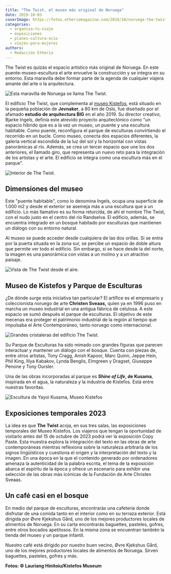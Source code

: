 ```yaml
---
title: "The Twist, el museo más original de Noruega"
date: 2019-10-03
coverImage: https://fotos.etheriamagazine.com/2019/10/noruega-the-twist-museo-kistefos-mujeres.jpg
categories: 
  - organiza-tu-viaje
  - exposiciones
  - planes-cultura-ocio
  - viajes-para-mujeres
authors: 
  - Redacción Etheria
---
```


The Twist es quizás el espacio artístico más original de Noruega. En este 
puente-museo-escultura el arte envuelve la construcción y se integra en su entorno. Esta 
maravilla debe formar parte de la agenda de cualquier viajera amante del arte o la 
arquitectura. 

![Esta maravilla de Noruega se llama The Twist.](https://fotos.etheriamagazine.com/2019/10/noruega-the-twist-museo-kistefos-mujeres-900x600.jpg "Esta maravilla de Noruega se llama The Twist.")

El edificio The Twist, que complementa al [museo 
Kistefos](https://www.kistefosmuseum.com/art/the-twist-gallery), está situado en la 
pequeña población de **Jevnaker**, a 80 km de Oslo, fue diseñado por el afamado 
**estudio de arquitectura BIG** en el año 2019. Su director creativo, Bjarke Ingels, 
definía este atrevido proyecto arquitectónico como "un espacio híbrido que es a la vez 
un museo, un puente y una escultura habitable. Como puente, reconfigura el parque de 
esculturas convirtiendo el recorrido en un bucle. Como museo, conecta dos espacios 
diferentes, la galería vertical escondida de la luz del sol y la horizontal con vistas 
panorámicas al río. Además, se crea un tercer espacio que une los dos anteriores, el 
llamado giro, que representa un nuevo reto para la integración de los artistas y el 
arte. El edificio se integra como una escultura más en el parque". 

![Interior de The Twist.](https://fotos.etheriamagazine.com/2019/10/noruega-the-twist-museo-kistefos-interior-900x600.jpg "Interior de The Twist.")

## Dimensiones del museo

Este "puente habitable", como lo denomina Ingels, ocupa una superficie de 1.000 m2 y 
desde el exterior se asemeja más a una escultura que a un edificio. Lo más llamativo es 
su forma retorcida, de ahí el nombre The Twist, con el nudo justo en el centro del río 
Randselva. El edificio, además, se encuentra integrado en un bosque habitado por 
esculturas que mantienen un diálogo con su entorno natural. 

Al museo se puede acceder desde cualquiera de las dos orillas. Si se entra por la puerta 
situada en la zona sur, se percibe un espacio de doble altura que permite ver todo el 
edificio. Sin embargo, si se hace desde la del norte, la imagen es una panorámica con 
vistas a un molino y a un atractivo paisaje. 

![Vista de The Twist desde el aire.](https://fotos.etheriamagazine.com/2019/10/noruega-the-twist-museo-kistefos-900x600.jpg "Vista de The Twist desde el aire.")

## Museo de Kistefos y Parque de Esculturas

¿De dónde surge esta iniciativa tan particular? El artífice es el empresario y 
coleccionista noruego de arte **Christen Sveaas,** quien ya en 1996 puso en marcha un 
museo industrial en una antigua fábrica de celulosa. A este espacio se sumó después el 
parque de esculturas. El objetivo de este mecenas era proteger el patrimonio industrial 
de la región al tiempo que impulsaba el Arte Contemporáneo, tanto noruego como 
internacional. 

![Grandes cristaleras del edificio The Twist.](https://fotos.etheriamagazine.com/2019/10/noruega-the-twist-museo-kistefos-cristalera-900x600.jpg "Grandes cristaleras del edificio The Twist.")

Su Parque de Esculturas ha sido mimado con grandes figuras que parecen interactuar y 
mantener un diálogo con el bosque. Cuenta con piezas de, entre otros artistas, Tony 
Cragg, Anish Kapoor, Marc Quinn, Jeppe Hein, Phil King, Illya Kabakov, Lynda Benglis, 
Elmgreen y Dragset, Giuseppe Penone y Tony Oursler. 

Una de las obras incorporadas al parque es **_Shine of Life_, de Kusama**, inspirada en 
el agua, la naturaleza y la industria de Kistefos. Está entre nuestras favoritas. 

![Escultura de Yayoi Kusama, Museo Kistefos](https://fotos.etheriamagazine.com/2019/10/noruega-Kistefos-Museet-Yayoi-Kusama-900x600.jpg "Shine of Life, de Yayoi Kusama. © Einar Aslaksen/ Museo Kistefos")

## Exposiciones temporales 2023

La idea es que **The Twist** acoja, en sus tres salas, las exposiciones temporales del 
Museo Kistefos. Los viajeros que tengan la oportunidad de visitarlo antes del 15 de 
octubre de 2023 podrá ver la exposición Copy Paste. Esta muestra explora la integración 
del texto en las obras de arte contemporáneas mientras reflexiona sobre la naturaleza 
arbitraria de los signos lingüísticos y cuestiona el origen y la interpretación del 
texto y la imagen. En una época en la que el contenido generado por ordenadores amenaza 
la autenticidad de la palabra escrita, el tema de la exposición abarca el espíritu de la 
época y ofrece un escenario para exhibir una selección de las obras más icónicas de la 
Fundación de Arte Christen Sveaas. 

## Un café casi en el bosque

En medio del parque de esculturas, encontrarás una cafetería donde disfrutar de una 
comida tanto en el interior como en su terraza exterior. Está dirigida por Øvre Kjekshus 
Gård, uno de los mejores productores locales de alimentos de Noruega. En su carta 
encontrarás baguettes, pasteles, gofres, entre otros bocados apetitosos. En la misma 
zona se encuentran también la tienda del museo y un parque infantil. 

Nuestro café está dirigido por nuestro buen vecino, Øvre Kjekshus Gård, uno de los 
mejores productores locales de alimentos de Noruega. Sirven baguettes, pasteles, gofres 
y más. 

**Fotos: © Lauriang Hinitoiu/Kistefos Museum**
